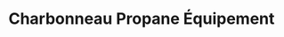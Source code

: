 ---
title: "Charbonneau Propane Équipement"
url: /vaudreuil-dorion/charbonneau-propane-equipement/
shop: gas
---